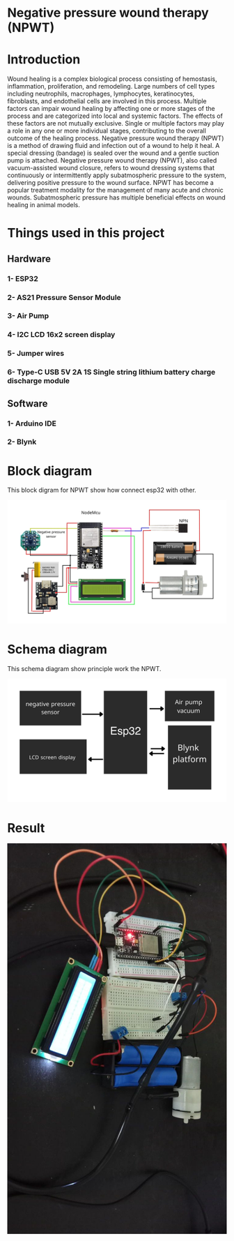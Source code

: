 # Negative pressure wound therapy (NPWT)


# Introduction
<p> Wound healing is a complex biological process consisting of hemostasis, inflammation, proliferation, and remodeling. Large numbers of cell types including neutrophils, macrophages, lymphocytes, keratinocytes, fibroblasts, and endothelial cells are involved in this process. Multiple factors can impair wound healing by affecting one or more stages of the process and are categorized into local and systemic factors. The effects of these factors are not mutually exclusive. Single or multiple factors may play a role in any one or more individual stages, contributing to the overall outcome of the healing process.
Negative pressure wound therapy (NPWT) is a method of drawing fluid and infection out of a wound to help it heal. A special dressing (bandage) is sealed over the wound and a gentle suction pump is attached.
Negative pressure wound therapy (NPWT), also called vacuum-assisted wound closure, refers to wound dressing systems that continuously or intermittently apply subatmospheric pressure to the system, delivering positive pressure to the wound surface. NPWT has become a popular treatment modality for the management of many acute and chronic wounds. Subatmospheric pressure has multiple beneficial effects on wound healing in animal models. </p>

# Things used in this project

## Hardware
### 1-	ESP32
### 2-	AS21 Pressure Sensor Module
### 3-	Air Pump
### 4-	 I2C LCD 16x2 screen display
### 5- Jumper wires
### 6- Type-C USB 5V 2A 1S Single string lithium battery charge discharge module

## Software 
### 1-  Arduino IDE 
### 2-  Blynk 

# Block diagram
<p>
This block digram for NPWT show how connect esp32 with other.
</p>

![Block diagram](https://github.com/moaml1999/NPWT/blob/main/block_diagram.jpg) 


# Schema diagram
<p>
This schema diagram show principle work the NPWT.
</p>

![Schema diagram](https://github.com/moaml1999/NPWT/blob/main/schema_diagram.jpg) 



# Result

![Block connection](https://github.com/moaml1999/NPWT/blob/main/block_connection.jpg) 

